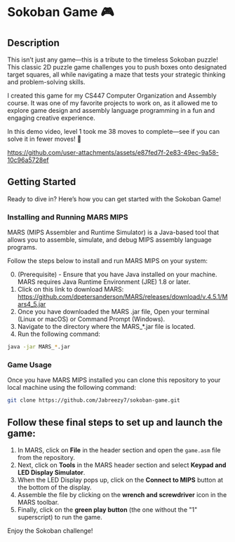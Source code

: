 # Sokoban Game 🎮

## Description
This isn’t just any game—this is a tribute to the timeless Sokoban puzzle! This classic 2D puzzle game challenges you to push boxes onto designated target squares, all while navigating a maze that tests your strategic thinking and problem-solving skills.

I created this game for my CS447 Computer Organization and Assembly course. It was one of my favorite projects to work on, as it allowed me to explore game design and assembly language programming in a fun and engaging creative experience.

In this demo video, level 1 took me 38 moves to complete—see if you can solve it in fewer moves! 🧩

https://github.com/user-attachments/assets/e87fed7f-2e83-49ec-9a58-10c96a5728ef

## Getting Started

Ready to dive in? Here’s how you can get started with the Sokoban Game!

### Installing and Running MARS MIPS
MARS (MIPS Assembler and Runtime Simulator) is a Java-based tool that allows you to assemble, simulate, and debug MIPS assembly language programs. 

Follow the steps below to install and run MARS MIPS on your system:

0. (Prerequisite) - Ensure that you have Java installed on your machine. MARS requires Java Runtime Environment (JRE) 1.8 or later.
1. Click on this link to download MARS: https://github.com/dpetersanderson/MARS/releases/download/v.4.5.1/Mars4_5.jar
2. Once you have downloaded the MARS .jar file, Open your terminal (Linux or macOS) or Command Prompt (Windows).
3. Navigate to the directory where the MARS_*.jar file is located.
4. Run the following command:
```bash
java -jar MARS_*.jar

```

### Game Usage

Once you have MARS MIPS installed you can clone this repository to your local machine using the following command:

```bash
git clone https://github.com/Jabreezy7/sokoban-game.git
```

## Follow these final steps to set up and launch the game:
1. In MARS, click on **File** in the header section and open the `game.asm` file from the repository.
2. Next, click on **Tools** in the MARS header section and select **Keypad and LED Display Simulator**.
3. When the LED Display pops up, click on the **Connect to MIPS** button at the bottom of the display.
4. Assemble the file by clicking on the **wrench and screwdriver** icon in the MARS toolbar.
5. Finally, click on the **green play button** (the one without the "1" superscript) to run the game.

Enjoy the Sokoban challenge!


